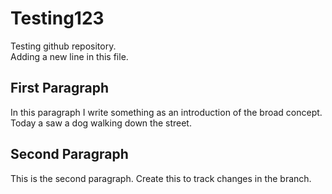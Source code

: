 # Testing123
Testing github repository. <br/>
Adding a new line in this file. <br/>


## First Paragraph
In this paragraph I write something as an introduction of the broad concept. Today a saw a dog walking down the street.

## Second Paragraph
This is the second paragraph. Create this to track changes in the branch.